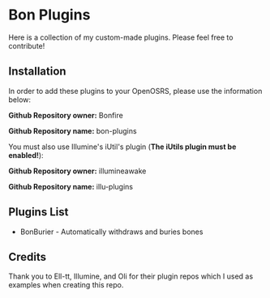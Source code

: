 # Bon Plugins

Here is a collection of my custom-made plugins. Please feel free to contribute!

## Installation
In order to add these plugins to your OpenOSRS, please use the information below:

**Github Repository owner:** Bonfire

**Github Repository name:** bon-plugins


You must also use Illumine's iUtil's plugin (**The iUtils plugin must be enabled!**):

**Github Repository owner:** illumineawake

**Github Repository name:** illu-plugins

## Plugins List
* BonBurier - Automatically withdraws and buries bones

## Credits
Thank you to Ell-tt, Illumine, and Oli for their plugin repos which I used as examples when creating this repo.